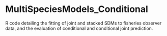 # MultiSpeciesModels_Conditional
R code detailing the fitting of joint and stacked SDMs to fisheries observer data, and the evaluation of conditional and conditional joint prediction.
